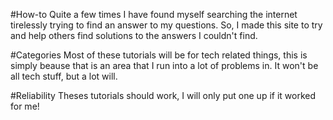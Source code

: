 #How-to
Quite a few times I have found myself searching the internet tirelessly trying to find an answer to my questions.
So, I made this site to try and help others find solutions to the answers I couldn't find.

#Categories 
Most of these tutorials will be for tech related things, this is simply beause that is an area that I run into a lot
of problems in. It won't be all tech stuff, but a lot will.

#Reliability
Theses tutorials should work, I will only put one up if it worked for me!

